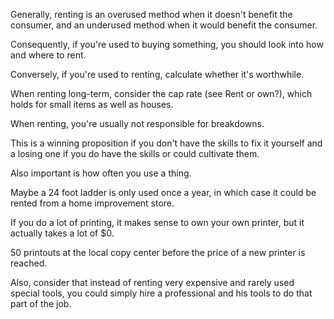 Generally,  renting  is  an  overused  method  when  it  doesn't  benefit  the consumer,  and  an  underused  method  when  it  would  benefit  the  consumer.

Consequently, if you're used to buying something, you should look into how and where  to  rent.

Conversely,  if  you're  used  to  renting,  calculate  whether  it's worthwhile.

When renting long-term, consider the cap rate (see Rent or own?), which holds for small items as well as houses.

When renting, you're usually not responsible for breakdowns.

This is a winning proposition if you don't have the skills  to  fix  it  yourself  and  a  losing  one  if  you  do  have  the  skills  or  could cultivate  them.

Also  important  is  how  often  you  use  a  thing.

Maybe  a  24  foot ladder  is  only  used  once  a  year,  in  which  case  it  could  be  rented  from  a  home improvement store.

If you do a lot of printing, it makes sense to own your own printer,  but  it  actually  takes  a  lot  of  $0.

50  printouts  at  the  local  copy  center before the price of a new printer is reached.

Also, consider that instead of renting very  expensive  and  rarely  used  special  tools,  you  could  simply  hire  a professional and his tools to do that part of the job.

